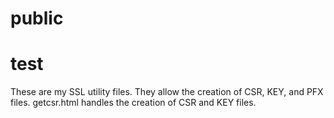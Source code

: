 # public
# test
These are my SSL utility files.
They allow the creation of CSR, KEY, and PFX files.
getcsr.html handles the creation of CSR and KEY files.

